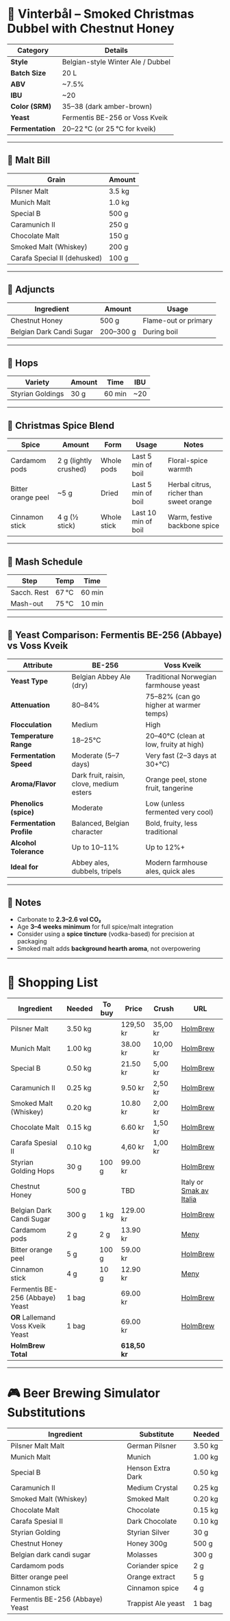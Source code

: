 # 🎄 Vinterbål – Smoked Christmas Dubbel with Chestnut Honey

| **Category**      | **Details**                            |
|-------------------|-----------------------------------------|
| **Style**         | Belgian-style Winter Ale / Dubbel       |
| **Batch Size**    | 20 L                                     |
| **ABV**           | ~7.5%                                   |
| **IBU**           | ~20                                     |
| **Color (SRM)**   | 35–38 (dark amber-brown)               |
| **Yeast**         | Fermentis BE-256 or Voss Kveik         |
| **Fermentation**  | 20–22 °C (or 25 °C for kveik)           |

---

## 🧾 Malt Bill

| **Grain**                   | **Amount** |
|----------------------------|------------|
| Pilsner Malt               | 3.5 kg     |
| Munich Malt                | 1.0 kg     |
| Special B                  | 500 g      |
| Caramunich II              | 250 g      |
| Chocolate Malt             | 150 g      |
| Smoked Malt (Whiskey)      | 200 g      |
| Carafa Special II (dehusked) | 100 g    |

---

## 🍯 Adjuncts

| **Ingredient**             | **Amount** | **Usage**           |
|---------------------------|------------|---------------------|
| Chestnut Honey            | 500 g      | Flame-out or primary |
| Belgian Dark Candi Sugar  | 200–300 g  | During boil         |

---

## 🌿 Hops

| **Variety**        | **Amount** | **Time** | **IBU** |
|--------------------|------------|----------|---------|
| Styrian Goldings   | 30 g       | 60 min   | ~20     |

---

## 🧂 Christmas Spice Blend

| **Spice**           | **Amount**          | **Form**             | **Usage**            | **Notes**                                |
|---------------------|---------------------|----------------------|----------------------|-------------------------------------------|
| Cardamom pods       | 2 g (lightly crushed) | Whole pods          | Last 5 min of boil   | Floral-spice warmth       |
| Bitter orange peel  | ~5 g                 | Dried                | Last 5 min of boil   | Herbal citrus, richer than sweet orange   |
| Cinnamon stick      | 4 g (½ stick)        | Whole stick          | Last 10 min of boil  | Warm, festive backbone spice              |

---

## 🔬 Mash Schedule

| **Step**       | **Temp** | **Time** |
|----------------|----------|----------|
| Sacch. Rest    | 67 °C    | 60 min   |
| Mash-out       | 75 °C    | 10 min   |

---

## 🧬 Yeast Comparison: Fermentis BE-256 (Abbaye) vs Voss Kveik

| Attribute               | **BE-256**                               | **Voss Kveik**                           |
|-------------------------|------------------------------------------|------------------------------------------|
| **Yeast Type**          | Belgian Abbey Ale (dry)                  | Traditional Norwegian farmhouse yeast    |
| **Attenuation**         | 80–84%                                   | 75–82% (can go higher at warmer temps)   |
| **Flocculation**        | Medium                                   | High                                     |
| **Temperature Range**   | 18–25°C                                   | 20–40°C (clean at low, fruity at high)   |
| **Fermentation Speed**  | Moderate (5–7 days)                      | Very fast (2–3 days at 30+°C)            |
| **Aroma/Flavor**        | Dark fruit, raisin, clove, medium esters | Orange peel, stone fruit, tangerine      |
| **Phenolics (spice)**   | Moderate                                 | Low (unless fermented very cool)         |
| **Fermentation Profile**| Balanced, Belgian character              | Bold, fruity, less traditional           |
| **Alcohol Tolerance**   | Up to 10–11%                             | Up to 12%+                                |
| **Ideal for**           | Abbey ales, dubbels, tripels             | Modern farmhouse ales, quick ales        |

---

## 🧪 Notes

- Carbonate to **2.3–2.6 vol CO₂**
- Age **3–4 weeks minimum** for full spice/malt integration
- Consider using a **spice tincture** (vodka-based) for precision at packaging
- Smoked malt adds **background hearth aroma**, not overpowering

---
# 🛒 Shopping List

| Ingredient                        | Needed  | To buy | Price     | Crush    | URL   |
|-----------------------------------|---------|--------|-----------|----------|-------|
| Pilsner Malt                      | 3.50 kg |        | 129,50 kr | 35,00 kr | [HolmBrew](https://holmbrew.no/produkt/best-pilsen-malt-1-kg-hel) |
| Munich Malt                       | 1.00 kg |        |  38.00 kr | 10,00 kr | [HolmBrew](https://holmbrew.no/produkt/best-munich-malt-1-kg-hel) |
| Special B                         | 0.50 kg |        |  21.50 kr |  5,00 kr | [HolmBrew](https://holmbrew.no/produkt/special-b-1-kg-hel) | 
| Caramunich II                     | 0.25 kg |        |   9.50 kr |  2,50 kr | [HolmBrew](https://holmbrew.no/produkt/best-caramel-munich-ii-1-kg-hel) |
| Smoked Malt (Whiskey)             | 0.20 kg |        |  10.80 kr |  2,00 kr | [HolmBrew](https://holmbrew.no/produkt/smoked-malt-1-kg) |
| Chocolate Malt                    | 0.15 kg |        |   6.60 kr |  1,50 kr | [HolmBrew](https://holmbrew.no/produkt/crisp-chocolate-malt-1-kg-hel) |
| Carafa Spesial II                 | 0.10 kg |        |   4,60 kr |  1,00 kr | [HolmBrew](https://holmbrew.no/produkt/weyermann-carafa-spesial-ii-1-kg-hel) |
| Styrian Golding Hops              |    30 g |  100 g |  99.00 kr |          | [HolmBrew](https://holmbrew.no/produkt/celeia-100-g) |
| Chestnut Honey                    |   500 g |        |       TBD |          | Italy or [Smak av Italia](https://smakavitalia.no/Produkt/1/80748508/Kastanjehonning-250g-Gran-Cucina) |
| Belgian Dark Candi Sugar          |   300 g |   1 kg | 129.00 kr |          | [HolmBrew](https://holmbrew.no/produkt/candi-sukker-brun-1-kg) |
| Cardamom pods                     |     2 g |    2 g |  13.90 kr |          | [Meny](https://meny.no/varer/middagstilbehor/krydder/kardemomme/kardemomme-kjerner-7311311004346) |
| Bitter orange peel                |     5 g |  100 g |  59.00 kr |          | [HolmBrew](https://holmbrew.no/produkt/appelsinskall-bitter-100-g) |
| Cinnamon stick                    |     4 g |   10 g |  12.90 kr |          | [Meny](https://meny.no/varer/middagstilbehor/krydder/kanel/kanel-hel-7045010001145) |
| Fermentis BE-256 (Abbaye) Yeast   |   1 bag |        |  69.00 kr |          | [HolmBrew](https://holmbrew.no/produkt/safale-be-256-115g) |
| **OR** Lallemand Voss Kveik Yeast |   1 bag |        |  69.00 kr |          | [HolmBrew](https://holmbrew.no/produkt/lallemand-voss-kveik-11g) |
| **HolmBrew Total**                |         |        | **618,50 kr** |         |

---
# 🎮 Beer Brewing Simulator Substitutions

| Ingredient                        | Substitute                        | Needed  |
|-----------------------------------|-----------------------------------|---------|
| Pilsner Malt Malt                 | German Pilsner                    | 3.50 kg |
| Munich Malt                       | Munich                            | 1.00 kg |
| Special B                         | Henson Extra Dark                 | 0.50 kg |
| Caramunich II                     | Medium Crystal                    | 0.25 kg |
| Smoked Malt (Whiskey)             | Smoked Malt                       | 0.20 kg |
| Chocolate Malt                    | Chocolate                         | 0.15 kg |
| Carafa Spesial II                 | Dark Chocolate                    | 0.10 kg |
| Styrian Golding                   | Styrian Silver                    |    30 g |
| Chestnut Honey                    | Honey 300g                        |   500 g |
| Belgian dark candi sugar          | Molasses                          |   300 g |
| Cardamom pods                     | Coriander spice                   |     2 g |
| Bitter orange peel                | Orange extract                    |     5 g |
| Cinnamon stick                    | Cinnamon spice                    |     4 g |
| Fermentis BE-256 (Abbaye) Yeast   | Trappist Ale yeast                |   1 bag |

